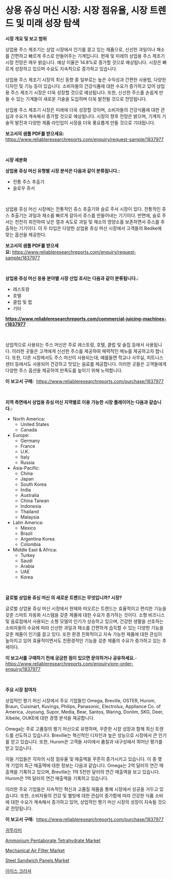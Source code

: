 <p><h1>상용 쥬싱 머신 시장: 시장 점유율, 시장 트렌드 및 미래 성장 탐색</h1></p><p><strong>시장 개요 및 보고 범위</strong></p>
<p><p>상업용 주스 제조기는 상업 시장에서 인기를 끌고 있는 제품으로, 신선한 과일이나 채소를 간편하고 빠르게 주스로 만들어주는 기계입니다. 현재 및 미래의 상업용 주스 제조기 시장 전망은 매우 밝습니다. 예상 이율은 14.8%로 증가할 것으로 예상됩니다. 시장은 빠르게 성장하고 있으며 수요도 지속적으로 증가하고 있습니다.</p><p>상업용 주스 제조기 시장의 최신 동향 중 일부로는 높은 수익성과 간편한 사용법, 다양한 디자인 및 기능 등이 있습니다. 소비자들의 건강식품에 대한 수요가 증가하고 있어 상업용 주스 제조기 시장은 더욱 성장할 것으로 예상됩니다. 또한, 신선한 주스를 손쉽게 만들 수 있는 기계들이 새로운 기술을 도입하며 더욱 발전될 것으로 전망됩니다.</p><p>상업용 주스 제조기 시장은 미래에 더욱 성장할 것이며, 소비자들의 건강식품에 대한 관심과 수요가 계속해서 증가할 것으로 예상됩니다. 시장의 향후 전망은 밝으며, 기계의 기술적 발전과 다양한 제품 라인업이 시장을 더욱 풍요롭게 만들 것으로 기대됩니다.</p></p>
<p><strong>보고서의 샘플 PDF를 받으세요:</strong> <a href="https://www.reliableresearchreports.com/enquiry/request-sample/1837977">https://www.reliableresearchreports.com/enquiry/request-sample/1837977</a></p>
<p>&nbsp;</p>
<p><strong>시장 세분화</strong></p>
<p><strong>상업용 쥬싱 머신 유형별 시장 분석은 다음과 같이 분류됩니다.:</strong></p>
<p><ul><li>전통 주스 추출기</li><li>슬로우 쥬서</li></ul></p>
<p>&nbsp;</p>
<p><p>상업용 쥬싱 머신 시장에는 전통적인 쥬스 추출기와 슬로 주서 시장이 있다. 전통적인 쥬스 추출기는 과일과 채소를 빠르게 갈아서 쥬스를 만들어내는 기기이다. 반면에, 슬로 주서는 천천히 회전하여 낮은 열과 속도로 과일 및 채소의 영양소를 보존하면서 쥬스를 추출하는 기기이다. 이 두 타입은 다양한 상업용 쥬싱 머신 시장에서 고객들의 Bedke에 맞는 옵션을 제공한다.</p></p>
<p><strong>보고서의 샘플 PDF를 받으세요:</strong>&nbsp;<a href="https://www.reliableresearchreports.com/enquiry/request-sample/1837977">https://www.reliableresearchreports.com/enquiry/request-sample/1837977</a></p>
<p>&nbsp;</p>
<p><strong> 상업용 쥬싱 머신 응용 분야별 시장 산업 조사는 다음과 같이 분류됩니다.:</strong></p>
<p><ul><li>레스토랑</li><li>호텔</li><li>클럽 및 펍</li><li>기타</li></ul></p>
<p><strong><a href="https://www.reliableresearchreports.com/commercial-juicing-machines-r1837977">https://www.reliableresearchreports.com/commercial-juicing-machines-r1837977</a></strong></p>
<p>&nbsp;</p>
<p><p>상업적으로 사용되는 주스 머신은 주로 레스토랑, 호텔, 클럽 및 술집 등에서 사용됩니다. 이러한 곳들은 고객에게 신선한 주스를 제공하여 매력적인 메뉴를 제공하고자 합니다. 또한, 다른 시장에서도 주스 머신이 사용되는데, 예를들면 학교나 사무실, 피트니스 센터 등에서도 사용되어 건강하고 맛있는 음료를 제공합니다. 이러한 곳들은 고객들에게 다양한 주스 옵션을 제공하여 만족도를 높이기 위해 노력합니다.</p></p>
<p><strong>이 보고서 구매:</strong>&nbsp; <a href="https://www.reliableresearchreports.com/purchase/1837977">https://www.reliableresearchreports.com/purchase/1837977</a></p>
<p>&nbsp;</p>
<p><strong>지역 측면에서 상업용 쥬싱 머신 지역별로 이용 가능한 시장 플레이어는 다음과 같습니다.:</strong></p>
<p><ul>
    <li>
        North America:
        <ul>
            <li>United States</li>
            <li>Canada</li>
        </ul>
    </li>
    <li>
        Europe:
        <ul>
            <li>Germany</li>
            <li>France</li>
            <li>U.K.</li>
            <li>Italy</li>
            <li>Russia</li>
        </ul>
    </li>
    <li>
        Asia-Pacific:
        <ul>
            <li>China</li>
            <li>Japan</li>
            <li>South Korea</li>
            <li>India</li>
            <li>Australia</li>
            <li>China Taiwan</li>
            <li>Indonesia</li>
            <li>Thailand</li>
            <li>Malaysia</li>
        </ul>
    </li>
    <li>
        Latin America:
        <ul>
            <li>Mexico</li>
            <li>Brazil</li>
            <li>Argentina Korea</li>
            <li>Colombia</li>
        </ul>
    </li>
    <li>
        Middle East & Africa:
        <ul>
            <li>Turkey</li>
            <li>Saudi</li>
            <li>Arabia</li>
            <li>UAE</li>
            <li>Korea</li>
        </ul>
    </li>
    </ul></p>
<p>&nbsp;</p>
<p><strong>글로벌 상업용 쥬싱 머신 의 새로운 트렌드는 무엇입니까? 시장?</strong></p>
<p><p>글로벌 상업용 쥬싱 머신 시장에서 현재와 떠오르는 트렌드는 효율적이고 편리한 기능을 갖춘 스마트 자동화 시스템을 갖춘 제품에 대한 수요가 증가하는 것이다. 소형 비즈니스 및 음료점에서 사용되는 소형 모델의 인기가 상승하고 있으며, 건강한 생활을 선호하는 소비자들의 수요에 따라 신선한 과일과 채소를 간편하게 습득할 수 있는 다양한 기능을 갖춘 제품이 인기를 끌고 있다. 또한 환경 친화적이고 지속 가능한 제품에 대한 관심이 높아지고 있어 효율적이면서도 친환경적인 기능을 갖춘 제품의 수요가 증가하고 있는 추세이다.</p></p>
<p><strong>이 보고서를 구매하기 전에 궁금한 점이 있으면 문의하거나 공유하세요.</strong>- <a href="https://www.reliableresearchreports.com/enquiry/pre-order-enquiry/1837977">https://www.reliableresearchreports.com/enquiry/pre-order-enquiry/1837977</a></p>
<p>&nbsp;</p>
<p><strong>주요 시장 참여자</strong></p>
<p><p>상업적인 짱기 머신 시장에서 주요 기업들인 Omega, Breville, OSTER, Hurom, Braun, Cuisinart, Kuvings, Philips, Panasonic, Electrolux, Appliance Co. of America, Joyoung, Supor, Media, Bear, Santos, Waring, Donlim, SKG, Deer, Xibeile, OUKE에 대한 경쟁 분석을 제공합니다.</p><p>Omega는 주로 고품질의 짱기 머신으로 유명하며, 꾸준한 시장 성장과 함께 최신 트렌드를 선도하고 있습니다. Breville는 혁신적인 디자인과 높은 성능으로 시장에서 큰 인기를 얻고 있습니다. 또한, Hurom은 고객들 사이에서 품질과 내구성에서 뛰어난 평가를 받고 있습니다.</p><p>이들 기업들은 각자의 시장 점유율 및 매출액을 꾸준히 증가시키고 있습니다. 이 중 몇 개 기업의 최근 매출액에 대한 정보는 다음과 같습니다. Omega는 2억 달러의 연간 매출액을 기록하고 있으며, Breville는 1억 5천만 달러의 연간 매출액을 보고 있습니다. Hurom은 1억 달러의 연간 매출액을 기록하고 있습니다.</p><p>이러한 주요 기업들은 지속적인 혁신과 고품질 제품을 통해 시장에서 성공을 거두고 있습니다. 또한, 소비자들의 건강 및 웰빙에 대한 관심이 증가함에 따라 건강한 식품 소비에 대한 수요가 계속해서 증가하고 있어, 상업적인 짱기 머신 시장의 성장이 지속될 것으로 전망됩니다.</p></p>
<p><strong>이 보고서 구매:</strong>&nbsp;&nbsp;<a href="https://www.reliableresearchreports.com/purchase/1837977">https://www.reliableresearchreports.com/purchase/1837977</a></p>
<p><p><a href="https://github.com/Hubertstyenger6685/Market-Research-Report-List-1/blob/main/754694421253.md">귀뚜라미</a></p><p><a href="https://issuu.com/reportprime-2/docs/ammonium-pentaborate-tetrahydrate-market-size-2030">Ammonium Pentaborate Tetrahydrate Market</a></p><p><a href="https://view.publitas.com/reportprime-1/mechanical-air-filter-market-trends-forecast-and-competitive-analysis-to-2031/">Mechanical Air Filter Market</a></p><p><a href="https://www.linkedin.com/pulse/steel-sandwich-panels-market-research-report-provides-critical-lv12e?trackingId=4kPuspUcJBymSRntkH0KrA%3D%3D">Steel Sandwich Panels Market</a></p><p><a href="https://github.com/hxzi07639916/Market-Research-Report-List-1/blob/main/423517021252.md">아이스 크러셔</a></p></p>